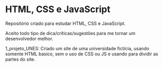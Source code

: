 # HTML, CSS e JavaScript

Repositório criado para estudar HTML, CSS e JavaScript.

Aceito todo tipo de dica/críticas/sugestões para me tornar um desenvolvedor melhor.

1_projeto_UNES: Criado um site de uma universidade fictícia, usando somente HTML basico, sem o uso de CSS ou JS e usando <table> para dividir as partes do site.
